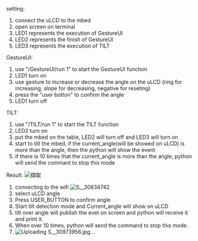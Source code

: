 setting:
1. connect the uLCD to the mbed
2. open screen on terminal
3. LED1 represents the execution of GestureUI
4. LED2 represents the finish of GestureUI
5. LED3 represents the execution of TILT

GestureUI:
1. use "/GestureUI/run 1" to start the GestureUI function
2. LED1 turn on
3. use gesture to increase or decrease the angle on the uLCD (ring for increasing, slope for decreasing, negative for reseting)
4. press the "user botton" to confirm the angle
5. LED1 turn off

TILT:
1. use "/TILT/run 1" to start the TILT function
2. LED2 turn on
3. put the mbed on the table, LED2 will turn off and LED3 will turn on
4. start to tilt the mbed, if the current_angle(will be showed on uLCD) is more than the angle, then the python will show the event
5. if there is 10 times that the current_angle is more than the angle, python will send the commant to stop this mode 

Result:
![擷取](https://user-images.githubusercontent.com/79572143/117811930-b87bf480-b293-11eb-955a-c9a3c7569567.PNG)
1. connecting to the wifi
![S__30834742](https://user-images.githubusercontent.com/79572143/117812057-e5300c00-b293-11eb-82d3-16c539dbebcd.jpg)
2. select uLCD angle
3. Press USER_BUTTON to confirm angle
4. Start tilt detection mode and Current_angle will show on uLCD
5. tilt over  angle will publish the evet on screen and python will receive it and print it.
6. When over 10 times, python will send the command to stop this mode.
7. ![Uploading S__30973956.jpg…]()



